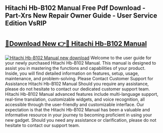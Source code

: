 ## Hitachi Hb-B102 Manual Free Pdf Download - Part-Xrs New Repair Owner Guide - User Service Edition VsRIP

# <h2><a href="http://bc39229.oget.top/?id=Hitachi+Hb-B102+Manual">🔗Download New 👉🔴 Hitachi Hb-B102 Manual</a></h2>

[![Hitachi Hb-B102 Manual new download](https://i.imgur.com/5g1atiW.png)](http://bc39229.oget.top/?id=Hitachi+Hb-B102+Manual)
Welcome to the user guide for your newly purchased Hitachi Hb-B102 Manual. This manual is designed to assist you in mastering the functions and capabilities of your product. Inside, you will find detailed information on features, setup, usage, maintenance, and problem-solving. Please Contact Customer Support for Assistance Hitachi Hb-B102 Manual Should you require any assistance, please do not hesitate to contact our dedicated customer support team. Hitachi Hb-B102 Manual advanced features include multi-language support, real-time translation, customizable widgets, and voice recognition, all accessible through the user-friendly and customizable interface. Our expectation is that the Hitachi Hb-B102 Manual has been a valuable and informative resource in your journey to becoming proficient in using your new gadget. Should you need any assistance or clarification, please do not hesitate to contact our support team.
